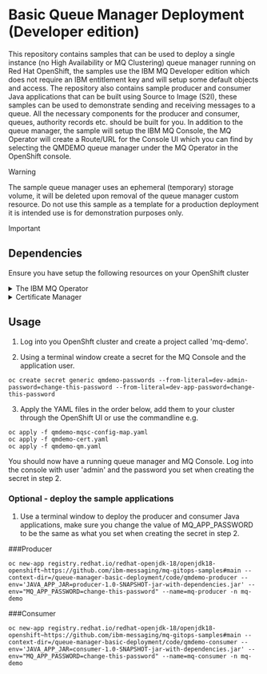 # Basic Queue Manager Deployment (Developer edition)

This repository contains samples that can be used to deploy a single instance (no High Availability or MQ Clustering) queue manager running on Red Hat OpenShift, the samples use the IBM MQ Developer edition which does not require an IBM entitlement key and will setup some default objects and access. The repository also contains sample producer and consumer Java applications that can be built using Source to Image (S2I), these samples can be used to demonstrate sending and receiving messages to a queue. All the necessary components for the producer and consumer, queues, authority records etc. should be built for you. In addition to the queue manager, the sample will setup the IBM MQ Console, the MQ Operator will create a Route/URL for the Console UI which you can find by selecting the QMDEMO queue manager under the MQ Operator in the OpenShift console.  
 
  
> [!WARNING]  
> The sample queue manager uses an ephemeral (temporary) storage volume, it will be deleted upon removal of the queue manager custom resource. Do not use this sample as a template for a production deployment it is intended use is for demonstration purposes only.  

> [!IMPORTANT]
> ## Dependencies
> Ensure you have setup the following resources on your OpenShift cluster 
>
<details>
<summary>The IBM MQ Operator</summary>  
  
&NewLine;

**1.** Use the YAML below to add the IBM Operator catalog, full details can be found here,  
https://www.ibm.com/docs/en/SSFKSJ_9.3.0/container/ctr-add-catalog-source.html

&NewLine;
  
```yaml
apiVersion: operators.coreos.com/v1alpha1
kind: CatalogSource
metadata:
  name: ibm-operator-catalog
  namespace: openshift-marketplace
spec:
  displayName: IBM Operator Catalog
  image: icr.io/cpopen/ibm-operator-catalog:latest
  publisher: IBM
  sourceType: grpc
  updateStrategy:
    registryPoll:
      interval: 45m
```

&NewLine;

**2.** When you have installed the catalog source go to the OpenShift OperatorHub and search for 'IBM MQ', select the IBM MQ tile and accept the defaults to install the operator.

</details>

<details>

<summary>Certificate Manager</summary>

Install the certificate manager by serching for 'certificate-manager' in the OperatorHub, take the defaults and then create a Cluster Issuer once the operator is installed, a self-signed is fine for test/demonstration purposes.  

Example self-signed ClusterIssuer YAML 

```yaml
apiVersion: cert-manager.io/v1
kind: ClusterIssuer
metadata:
  name: selfsigned-issuer
spec:
  selfSigned: {}
```

</details>

## Usage

1. Log into you OpenShft cluster and create a project called 'mq-demo'. 

2. Using a terminal window create a secret for the MQ Console and the application user.  

```
oc create secret generic qmdemo-passwords --from-literal=dev-admin-password=change-this-password --from-literal=dev-app-password=change-this-password
```

3. Apply the YAML files in the order below, add them to your cluster through the OpenShift UI or use the commandline e.g.
  
```
oc apply -f qmdemo-mqsc-config-map.yaml  
oc apply -f qmdemo-cert.yaml  
oc apply -f qmdemo-qm.yaml  
```

You should now have a running queue manager and MQ Console. Log into the console with user 'admin' and the password you set when creating the secret in step 2.  

### Optional - deploy the sample applications

1. Use a terminal window to deploy the producer and consumer Java applications, make sure you change the value of MQ_APP_PASSWORD to be the same as what you set when creating the secret in step 2.

###Producer  

```
oc new-app registry.redhat.io/redhat-openjdk-18/openjdk18-openshift~https://github.com/ibm-messaging/mq-gitops-samples#main --context-dir=/queue-manager-basic-deployment/code/qmdemo-producer --env='JAVA_APP_JAR=producer-1.0-SNAPSHOT-jar-with-dependencies.jar' --env="MQ_APP_PASSWORD=change-this-password" --name=mq-producer -n mq-demo  
```  
###Consumer  

```
oc new-app registry.redhat.io/redhat-openjdk-18/openjdk18-openshift~https://github.com/ibm-messaging/mq-gitops-samples#main --context-dir=/queue-manager-basic-deployment/code/qmdemo-consumer --env='JAVA_APP_JAR=consumer-1.0-SNAPSHOT-jar-with-dependencies.jar' --env="MQ_APP_PASSWORD=change-this-password" --name=mq-consumer -n mq-demo  
```


